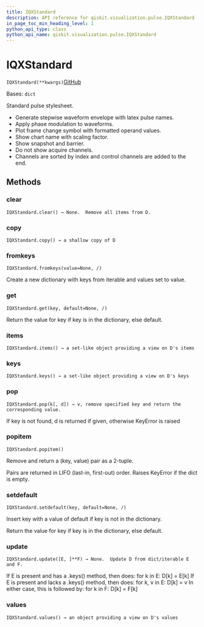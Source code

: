 ```yaml
---
title: IQXStandard
description: API reference for qiskit.visualization.pulse.IQXStandard
in_page_toc_min_heading_level: 1
python_api_type: class
python_api_name: qiskit.visualization.pulse.IQXStandard
---
```


# IQXStandard

<span id="qiskit.visualization.pulse.IQXStandard" />

`IQXStandard(**kwargs)`[GitHub](https://github.com/qiskit/qiskit/tree/stable/0.43/qiskit/visualization/pulse_v2/stylesheet.py "view source code")

Bases: `dict`

Standard pulse stylesheet.

*   Generate stepwise waveform envelope with latex pulse names.
*   Apply phase modulation to waveforms.
*   Plot frame change symbol with formatted operand values.
*   Show chart name with scaling factor.
*   Show snapshot and barrier.
*   Do not show acquire channels.
*   Channels are sorted by index and control channels are added to the end.

## Methods

<span id="qiskit-visualization-pulse-iqxstandard-clear" />

### clear

<span id="qiskit.visualization.pulse.IQXStandard.clear" />

`IQXStandard.clear() → None.  Remove all items from D.`

<span id="qiskit-visualization-pulse-iqxstandard-copy" />

### copy

<span id="qiskit.visualization.pulse.IQXStandard.copy" />

`IQXStandard.copy() → a shallow copy of D`

<span id="qiskit-visualization-pulse-iqxstandard-fromkeys" />

### fromkeys

<span id="qiskit.visualization.pulse.IQXStandard.fromkeys" />

`IQXStandard.fromkeys(value=None, /)`

Create a new dictionary with keys from iterable and values set to value.

<span id="qiskit-visualization-pulse-iqxstandard-get" />

### get

<span id="qiskit.visualization.pulse.IQXStandard.get" />

`IQXStandard.get(key, default=None, /)`

Return the value for key if key is in the dictionary, else default.

<span id="qiskit-visualization-pulse-iqxstandard-items" />

### items

<span id="qiskit.visualization.pulse.IQXStandard.items" />

`IQXStandard.items() → a set-like object providing a view on D's items`

<span id="qiskit-visualization-pulse-iqxstandard-keys" />

### keys

<span id="qiskit.visualization.pulse.IQXStandard.keys" />

`IQXStandard.keys() → a set-like object providing a view on D's keys`

<span id="qiskit-visualization-pulse-iqxstandard-pop" />

### pop

<span id="qiskit.visualization.pulse.IQXStandard.pop" />

`IQXStandard.pop(k[, d]) → v, remove specified key and return the corresponding value.`

If key is not found, d is returned if given, otherwise KeyError is raised

<span id="qiskit-visualization-pulse-iqxstandard-popitem" />

### popitem

<span id="qiskit.visualization.pulse.IQXStandard.popitem" />

`IQXStandard.popitem()`

Remove and return a (key, value) pair as a 2-tuple.

Pairs are returned in LIFO (last-in, first-out) order. Raises KeyError if the dict is empty.

<span id="qiskit-visualization-pulse-iqxstandard-setdefault" />

### setdefault

<span id="qiskit.visualization.pulse.IQXStandard.setdefault" />

`IQXStandard.setdefault(key, default=None, /)`

Insert key with a value of default if key is not in the dictionary.

Return the value for key if key is in the dictionary, else default.

<span id="qiskit-visualization-pulse-iqxstandard-update" />

### update

<span id="qiskit.visualization.pulse.IQXStandard.update" />

`IQXStandard.update([E, ]**F) → None.  Update D from dict/iterable E and F.`

If E is present and has a .keys() method, then does: for k in E: D\[k] = E\[k] If E is present and lacks a .keys() method, then does: for k, v in E: D\[k] = v In either case, this is followed by: for k in F: D\[k] = F\[k]

<span id="qiskit-visualization-pulse-iqxstandard-values" />

### values

<span id="qiskit.visualization.pulse.IQXStandard.values" />

`IQXStandard.values() → an object providing a view on D's values`

